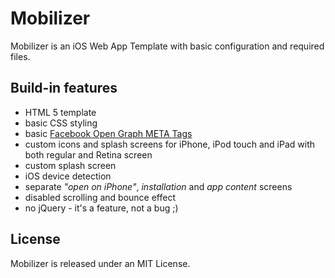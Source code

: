 # Mobilizer

Mobilizer is an iOS Web App Template with basic configuration and required files.

## Build-in features

* HTML 5 template
* basic CSS styling
* basic [Facebook Open Graph META Tags](https://developers.facebook.com/docs/opengraph/using-objects/)
* custom icons and splash screens for iPhone, iPod touch and iPad with both regular and Retina screen
* custom splash screen
* iOS device detection
* separate *"open on iPhone"*, *installation* and *app content* screens
* disabled scrolling and bounce effect
* no jQuery - it's a feature, not a bug ;)

## License

Mobilizer is released under an MIT License.